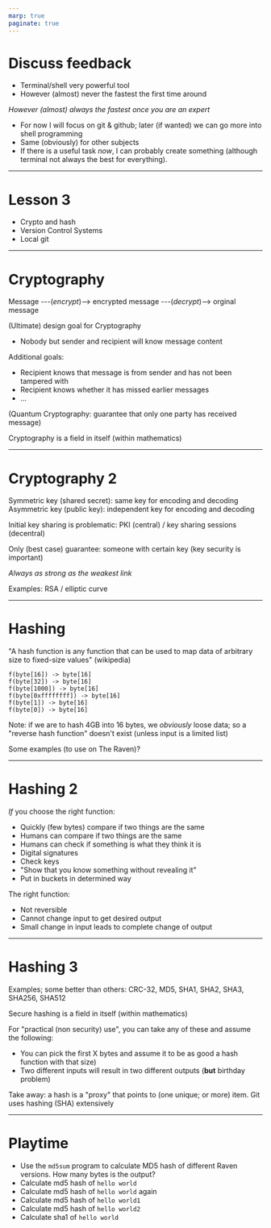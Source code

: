 ```yaml
---
marp: true
paginate: true
---
```


# Discuss feedback

- Terminal/shell very powerful tool
- However (almost) never the fastest the first time around

_However (almost) always the fastest once you are an expert_

- For now I will focus on git & github; later (if wanted) we can go more into shell programming
- Same (obviously) for other subjects
- If there is a useful task _now_, I can probably create something
  (although terminal not always the best for everything).

---

# Lesson 3

- Crypto and hash
- Version Control Systems
- Local git

---

# Cryptography

Message ---(_encrypt_)--> encrypted message ---(_decrypt_)--> orginal message

(Ultimate) design goal for Cryptography

- Nobody but sender and recipient will know message content

Additional goals:

- Recipient knows that message is from sender and has not been tampered with
- Recipient knows whether it has missed earlier messages
- ...

(Quantum Cryptography: guarantee that only one party has received message)

Cryptography is a field in itself (within mathematics)

---

# Cryptography 2

Symmetric key (shared secret): same key for encoding and decoding
Asymmetric key (public key): independent key for encoding and decoding

Initial key sharing is problematic: PKI (central) / key sharing sessions (decentral)

Only (best case) guarantee: someone with certain key (key security is important)

_Always as strong as the weakest link_

Examples: RSA / elliptic curve

---

# Hashing

"A hash function is any function that can be used to map data of arbitrary size to fixed-size values" (wikipedia)

```madeup
f(byte[16]) -> byte[16]
f(byte[32]) -> byte[16]
f(byte[1000]) -> byte[16]
f(byte[0xffffffff]) -> byte[16]
f(byte[1]) -> byte[16]
f(byte[0]) -> byte[16]
```

Note: if we are to hash 4GB into 16 bytes, we _obviously_ loose data; so a "reverse hash function" doesn't exist (unless input is a limited list)

Some examples (to use on The Raven)?

<!--
- Always 0000000
- Always some random number
- First 16 characters
- Smarter: pos 1 is number of a's, pos 2 = number of b's, etc
-->

---

# Hashing 2

_If_ you choose the right function:

- Quickly (few bytes) compare if two things are the same
- Humans can compare if two things are the same
- Humans can check if something is what they think it is
- Digital signatures
- Check keys
- "Show that you know something without revealing it"
- Put in buckets in determined way

The right function:

- Not reversible
- Cannot change input to get desired output
- Small change in input leads to complete change of output

---

# Hashing 3

Examples; some better than others: CRC-32, MD5, SHA1, SHA2, SHA3, SHA256, SHA512

Secure hashing is a field in itself (within mathematics)

For "practical (non security) use", you can take any of these and assume the following:

- You can pick the first X bytes and assume it to be as good a hash function with that size)
- Two different inputs will result in two different outputs (**but** birthday problem)

Take away: a hash is a "proxy" that points to (one unique; or more) item. Git uses hashing (SHA) extensively

<!-- some examples of birthday problem:
If you have X possible values, and Y "random" values, how large is the chance of a collision.
E.g: 4 bytes (32 bits, 4B possibilities, after 9300 values you have a 1% possibility of a match.

16 bytes (128 bits) has even with 26B values a 0.0000000000000001% chance of collision (10^-18)
-->

---

# Playtime

- Use the `md5sum` program to calculate MD5 hash of different Raven versions.
  How many bytes is the output?
- Calculate md5 hash of `hello world`
- Calculate md5 hash of `hello world` again
- Calculate md5 hash of `hello world1`
- Calculate md5 hash of `hello world2`
- Calculate sha1 of `hello world`

<!-- Note: we actually calculated md5 of `hello world\n`
What does output size mean for birthday paradox? -->
